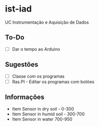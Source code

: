 # ist-iad
UC Instrumentação e Aquisição de Dados

## To-Do
- [ ] Dar o tempo ao Arduino

## Sugestões
- [ ] Classe com os programas
- [ ] Ras.PI - Editar os programas com botões

## Informações
- Item Sensor in dry soil - 0-300
- Item Sensor in humid soil - 300-700
- Item Sensor in water	700-950

